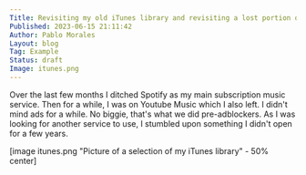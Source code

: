 ```yaml
---
Title: Revisiting my old iTunes library and revisiting a lost portion of myself
Published: 2023-06-15 21:11:42
Author: Pablo Morales
Layout: blog
Tag: Example
Status: draft
Image: itunes.png
---
```

Over the last few months I ditched Spotify as my main subscription music service. Then for a while, I was on Youtube Music which I also left. I didn't mind ads for a while. No biggie, that's what we did pre-adblockers. As I was looking for another service to use, I stumbled upon something I didn't open for a few years.

[image itunes.png  "Picture of a selection of my iTunes library" - 50% center]
